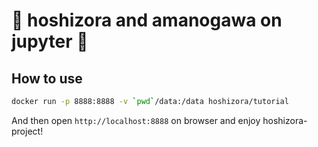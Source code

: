 # :stars: hoshizora and amanogawa on jupyter :milky_way:

## How to use
```sh
docker run -p 8888:8888 -v `pwd`/data:/data hoshizora/tutorial
```

And then open `http://localhost:8888` on browser and enjoy hoshizora-project!

